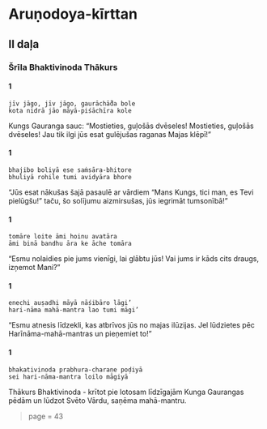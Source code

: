 # Aruṇodoya-kīrttan

## II daļa

### Šrīla Bhaktivinoda Thākurs

#### 1

    jīv jāgo, jīv jāgo, gaurāchā̐da bole
    kota nidrā jāo māyā-piśāchīra kole

Kungs Gauranga sauc: “Mostieties, guļošās dvēseles! Mostieties, guļošās dvēseles! Jau tik ilgi jūs esat gulējušas raganas Majas klēpī!”

#### 1

    bhajibo boliyā ese saṁsāra-bhitore
    bhuliyā rohile tumi avidyāra bhore

“Jūs esat nākušas šajā pasaulē ar vārdiem “Mans Kungs, tici man, es Tevi pielūgšu!” taču, šo solījumu aizmirsušas, jūs iegrimāt tumsonībā!”

#### 1

    tomāre loite āmi hoinu avatāra
    āmi binā bandhu āra ke āche tomāra

“Esmu nolaidies pie jums vienīgi, lai glābtu jūs! Vai jums ir kāds cits draugs, izņemot Mani?”

#### 1

    enechi auṣadhi māyā nāśibāro lāgi’
    hari-nāma mahā-mantra lao tumi māgi’

“Esmu atnesis līdzekli, kas atbrīvos jūs no majas ilūzijas. Jel lūdzietes pēc Harīnāma-mahā-mantras un pieņemiet to!”

#### 1

    bhakativinoda prabhura-charaṇe poḍiyā
    sei hari-nāma-mantra loilo māgiyā

Thākurs Bhaktivinoda - krītot pie lotosam līdzīgajām Kunga Gaurangas pēdām un lūdzot Svēto Vārdu, saņēma mahā-mantru.


> page = 43
